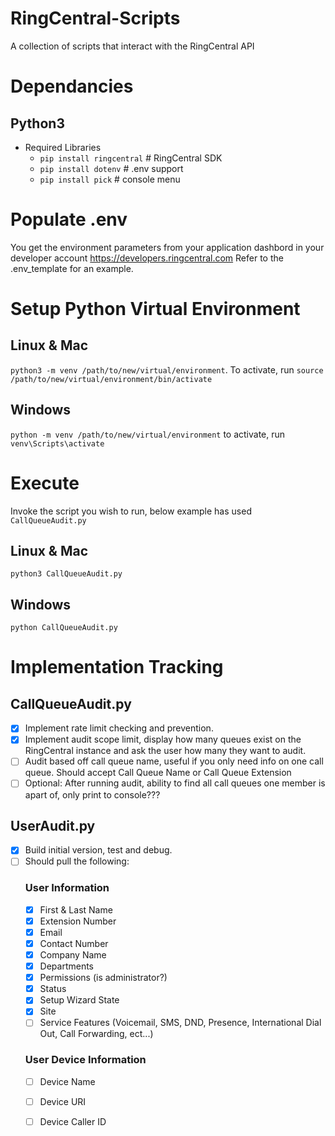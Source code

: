 # RingCentral-Scripts
A collection of scripts that interact with the RingCentral API

# Dependancies 
## Python3 
- Required Libraries
	- `pip install ringcentral` # RingCentral SDK
	- `pip install dotenv` # .env support
	- `pip install pick` # console menu

# Populate .env
You get the environment parameters from your
application dashbord in your developer account
https://developers.ringcentral.com
Refer to the .env_template for an example.

# Setup Python Virtual Environment
## Linux & Mac
`python3 -m venv /path/to/new/virtual/environment`.
To activate, run `source /path/to/new/virtual/environment/bin/activate`
## Windows
`python -m venv /path/to/new/virtual/environment`
to activate, run `venv\Scripts\activate`

# Execute
Invoke the script you wish to run, below example has used `CallQueueAudit.py`
## Linux & Mac
`python3 CallQueueAudit.py`

## Windows
`python CallQueueAudit.py`

# Implementation Tracking
## CallQueueAudit.py
- [x] Implement rate limit checking and prevention.
- [x] Implement audit scope limit, display how many queues exist on the RingCentral instance and ask the user how many they want to audit. 
- [ ] Audit based off call queue name, useful if you only need info on one call queue. Should accept Call Queue Name or Call Queue Extension
- [ ] Optional: After running audit, ability to find all call queues one member is apart of, only print to console???

## UserAudit.py
- [x] Build initial version, test and debug. 
- [ ] Should pull the following:
	### User Information
	- [x] First & Last Name
	- [x] Extension Number
	- [x] Email
	- [x] Contact Number
	- [x] Company Name
	- [x] Departments
	- [x] Permissions (is administrator?)
	- [x] Status
	- [x] Setup Wizard State
	- [x] Site
	- [ ] Service Features (Voicemail, SMS, DND, Presence, International Dial Out, Call Forwarding, ect...)
	### User Device Information
	- [ ] Device Name
	- [ ] Device URI
	- [ ] Device Caller ID


